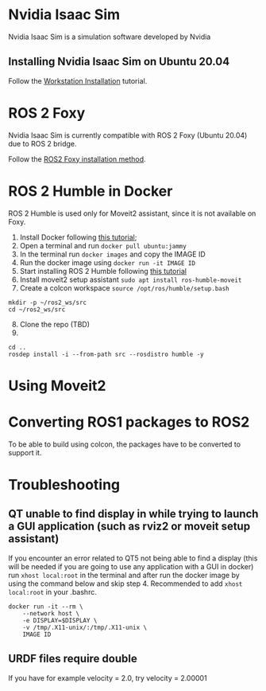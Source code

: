 # Nvidia Isaac Sim

Nvidia Isaac Sim is a simulation software developed by Nvidia

## Installing Nvidia Isaac Sim on Ubuntu 20.04

Follow the [Workstation Installation](https://docs.omniverse.nvidia.com/app_isaacsim/app_isaacsim/install_workstation.html) tutorial.

# ROS 2 Foxy

Nvidia Isaac Sim is currently compatible with ROS 2 Foxy (Ubuntu 20.04) due to ROS 2 bridge.

Follow the [ROS2 Foxy installation method](https://docs.ros.org/en/foxy/Installation/Ubuntu-Install-Debians.html).

# ROS 2 Humble in Docker

ROS 2 Humble is used only for Moveit2 assistant, since it is not available on Foxy.

1. Install Docker following [this tutorial](https://docs.docker.com/engine/install/ubuntu/);
2. Open a terminal and run 
```docker pull ubuntu:jammy```
3. In the terminal run ```docker images``` and copy the IMAGE ID
4. Run the docker image using ```docker run -it IMAGE ID```
5. Start installing ROS 2 Humble following [this tutorial](https://docs.ros.org/en/humble/Installation/Ubuntu-Install-Debians.html)
6. Install moveit2 setup assistant ```sudo apt install ros-humble-moveit```
7. Create a colcon workspace ```source /opt/ros/humble/setup.bash```
```
mkdir -p ~/ros2_ws/src
cd ~/ros2_ws/src
```
8. Clone the repo (TBD)
9. 
```
cd ..
rosdep install -i --from-path src --rosdistro humble -y
```

# Using Moveit2

# Converting ROS1 packages to ROS2 
To be able to build using colcon, the packages have to be converted to support it.

# Troubleshooting
## QT unable to find display in while trying to launch a GUI application (such as rviz2 or moveit setup assistant)
If you encounter an error related to QT5 not being able to find a display (this will be needed if you are going to use any application with a GUI in docker) run ```xhost local:root``` in the terminal and after run the docker image by using the command below and skip step 4. Recommended to add ```xhost local:root``` in your .bashrc.
```
docker run -it --rm \
    --network host \
    -e DISPLAY=$DISPLAY \
    -v /tmp/.X11-unix/:/tmp/.X11-unix \
    IMAGE ID
```

## URDF files require double
If you have for example velocity = 2.0, try velocity = 2.00001
